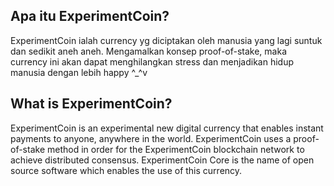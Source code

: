 Apa itu ExperimentCoin?
----------------

ExperimentCoin ialah currency yg diciptakan oleh manusia yang lagi suntuk dan sedikit aneh aneh. Mengamalkan konsep proof-of-stake, maka currency ini akan dapat menghilangkan stress dan menjadikan hidup manusia dengan lebih happy ^_^v

What is ExperimentCoin?
----------------

ExperimentCoin is an experimental new digital currency that enables instant payments to
anyone, anywhere in the world. ExperimentCoin uses a proof-of-stake method in order for
the ExperimentCoin blockchain network to achieve distributed consensus. ExperimentCoin Core is
the name of open source software which enables the use of this currency.
